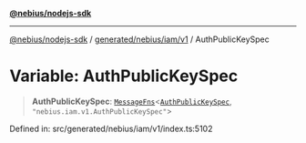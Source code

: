 [**@nebius/nodejs-sdk**](../../../../../README.md)

---

[@nebius/nodejs-sdk](../../../../../README.md) / [generated/nebius/iam/v1](../README.md) / AuthPublicKeySpec

# Variable: AuthPublicKeySpec

> **AuthPublicKeySpec**: [`MessageFns`](../../../../../runtime/protos/core/interfaces/MessageFns.md)\<[`AuthPublicKeySpec`](../interfaces/AuthPublicKeySpec.md), `"nebius.iam.v1.AuthPublicKeySpec"`\>

Defined in: src/generated/nebius/iam/v1/index.ts:5102

